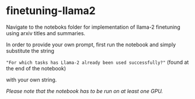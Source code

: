# finetuning-llama2

Navigate to the noteboks folder for implementation of llama-2 finetuning using arxiv titles and summaries.

In order to provide your own prompt, first run the notebook and simply substitute the string 

`"For which tasks has Llama-2 already been used successfully?"` (found at the end of the notebook)

with your own string.

*Please note that the notebook has to be run on at least one GPU.*
